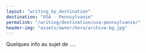 ```yaml
---
layout: "writing_by_destination"
destination: "USA - Pennsylvanie"
permalink: "/writing/destination/usa-pennsylvanie/"
header-img: "assets/owner/hero/archive-bg.jpg"
---
```


Quelques info au sujet de ....